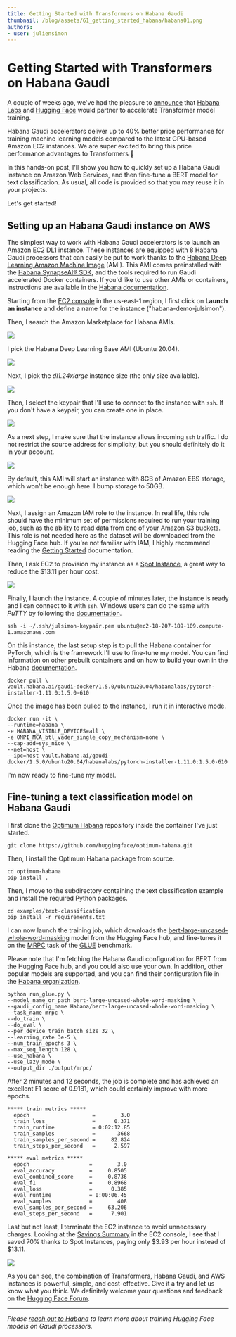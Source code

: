 ```yaml
---
title: Getting Started with Transformers on Habana Gaudi
thumbnail: /blog/assets/61_getting_started_habana/habana01.png
authors:
- user: juliensimon
---
```


# Getting Started with Transformers on Habana Gaudi


<!-- {blog_metadata} -->
<!-- {authors} -->

A couple of weeks ago, we've had the pleasure to [announce](https://huggingface.co/blog/habana) that [Habana Labs](https://habana.ai) and [Hugging Face](https://huggingface.co/) would partner to accelerate Transformer model training.

Habana Gaudi accelerators deliver up to 40% better price performance for training machine learning models compared to the latest GPU-based Amazon EC2 instances. We are super excited to bring this price performance advantages to Transformers 🚀

In this hands-on post, I'll show you how to quickly set up a Habana Gaudi instance on Amazon Web Services, and then fine-tune a BERT model for text classification. As usual, all code is provided so that you may reuse it in your projects.

Let's get started!


## Setting up an Habana Gaudi instance on AWS

The simplest way to work with Habana Gaudi accelerators is to launch an Amazon EC2 [DL1](https://aws.amazon.com/ec2/instance-types/dl1/) instance. These instances are equipped with 8 Habana Gaudi processors that can easily be put to work thanks to the [Habana Deep Learning Amazon Machine Image](https://aws.amazon.com/marketplace/server/procurement?productId=9a75c51a-a4d1-4470-884f-6be27933fcc8) (AMI).  This AMI comes preinstalled with the [Habana SynapseAI® SDK](https://developer.habana.ai/), and the tools required to run Gaudi accelerated Docker containers. If you'd like to use other AMIs or containers, instructions are available in the [Habana documentation](https://docs.habana.ai/en/latest/AWS_Quick_Starts/index.html).

Starting from the [EC2 console](https://console.aws.amazon.com/ec2sp/v2/) in the us-east-1 region, I first click on **Launch an instance** and define a name for the instance ("habana-demo-julsimon").

Then, I search the Amazon Marketplace for Habana AMIs.

<kbd>
  <img src="assets/61_getting_started_habana/habana01.png">
</kbd>

I pick the Habana Deep Learning Base AMI (Ubuntu 20.04).

<kbd>
  <img src="assets/61_getting_started_habana/habana02.png">
</kbd>

Next, I pick the *dl1.24xlarge* instance size (the only size available).

<kbd>
  <img src="assets/61_getting_started_habana/habana03.png">
</kbd>

Then, I select the keypair that I'll use to connect to the instance with ```ssh```. If you don't have a keypair, you can create one in place.

<kbd>
  <img src="assets/61_getting_started_habana/habana04.png">
</kbd>

As a next step, I make sure that the instance allows incoming ```ssh``` traffic. I do not restrict the source address for simplicity, but you should definitely do it in your account.

<kbd>
  <img src="assets/61_getting_started_habana/habana05.png">
</kbd>

By default, this AMI will start an instance with 8GB of Amazon EBS storage, which won't be enough here. I bump storage to 50GB.

<kbd>
  <img src="assets/61_getting_started_habana/habana08.png">
</kbd>

Next, I assign an Amazon IAM role to the instance. In real life, this role should have the minimum set of permissions required to run your training job, such as the ability to read data from one of your Amazon S3 buckets. This role is not needed here as the dataset will be downloaded from the Hugging Face hub. If you're not familiar with IAM, I highly recommend reading the [Getting Started](https://docs.aws.amazon.com/IAM/latest/UserGuide/getting-started.html) documentation.

Then, I ask EC2 to provision my instance as a [Spot Instance](https://docs.aws.amazon.com/AWSEC2/latest/UserGuide/using-spot-instances.html), a great way to reduce the $13.11 per hour cost.

<kbd>
  <img src="assets/61_getting_started_habana/habana06.png">
</kbd>

Finally, I launch the instance. A couple of minutes later, the instance is ready and I can connect to it with ```ssh```. Windows users can do the same with *PuTTY* by following the [documentation](https://docs.aws.amazon.com/AWSEC2/latest/UserGuide/putty.html).

```
ssh -i ~/.ssh/julsimon-keypair.pem ubuntu@ec2-18-207-189-109.compute-1.amazonaws.com
```

On this instance, the last setup step is to pull the Habana container for PyTorch, which is the framework I'll use to fine-tune my model. You can find information on other prebuilt containers and on how to build your own in the Habana [documentation](https://docs.habana.ai/en/latest/Installation_Guide/index.html).

```
docker pull \
vault.habana.ai/gaudi-docker/1.5.0/ubuntu20.04/habanalabs/pytorch-installer-1.11.0:1.5.0-610
```

Once the image has been pulled to the instance, I run it in interactive mode.

```
docker run -it \
--runtime=habana \
-e HABANA_VISIBLE_DEVICES=all \
-e OMPI_MCA_btl_vader_single_copy_mechanism=none \
--cap-add=sys_nice \
--net=host \
--ipc=host vault.habana.ai/gaudi-docker/1.5.0/ubuntu20.04/habanalabs/pytorch-installer-1.11.0:1.5.0-610
```

I'm now ready to fine-tune my model.

## Fine-tuning a text classification model on Habana Gaudi

I first clone the [Optimum Habana](https://github.com/huggingface/optimum-habana) repository inside the container I've just started.

```
git clone https://github.com/huggingface/optimum-habana.git
```

Then, I install the Optimum Habana package from source.

```
cd optimum-habana
pip install .
```

Then, I move to the subdirectory containing the text classification example and install the required Python packages.

```
cd examples/text-classification
pip install -r requirements.txt
```

I can now launch the training job, which downloads the [bert-large-uncased-whole-word-masking](https://huggingface.co/bert-large-uncased-whole-word-masking) model from the Hugging Face hub, and fine-tunes it on the [MRPC](https://www.microsoft.com/en-us/download/details.aspx?id=52398) task of the [GLUE](https://gluebenchmark.com/) benchmark.

Please note that I'm fetching the Habana Gaudi configuration for BERT from the Hugging Face hub, and you could also use your own. In addition, other popular models are supported, and you can find their configuration file in the [Habana organization](https://huggingface.co/Habana).

```
python run_glue.py \
--model_name_or_path bert-large-uncased-whole-word-masking \
--gaudi_config_name Habana/bert-large-uncased-whole-word-masking \
--task_name mrpc \
--do_train \
--do_eval \
--per_device_train_batch_size 32 \
--learning_rate 3e-5 \
--num_train_epochs 3 \
--max_seq_length 128 \
--use_habana \
--use_lazy_mode \
--output_dir ./output/mrpc/
```

After 2 minutes and 12 seconds, the job is complete and has achieved an excellent F1 score of 0.9181, which could certainly improve with more epochs.

```
***** train metrics *****
  epoch                    =        3.0
  train_loss               =      0.371
  train_runtime            = 0:02:12.85
  train_samples            =       3668
  train_samples_per_second =     82.824
  train_steps_per_second   =      2.597

***** eval metrics *****
  epoch                   =        3.0
  eval_accuracy           =     0.8505
  eval_combined_score     =     0.8736
  eval_f1                 =     0.8968
  eval_loss               =      0.385
  eval_runtime            = 0:00:06.45
  eval_samples            =        408
  eval_samples_per_second =     63.206
  eval_steps_per_second   =      7.901
```

Last but not least, I terminate the EC2 instance to avoid unnecessary charges. Looking at the [Savings Summary](https://console.aws.amazon.com/ec2sp/v2/home/spot) in the EC2 console, I see that I saved 70% thanks to Spot Instances, paying only $3.93 per hour instead of $13.11.

<kbd>
  <img src="assets/61_getting_started_habana/habana07.png">
</kbd>

As you can see, the combination of Transformers, Habana Gaudi, and AWS instances is powerful, simple, and cost-effective. Give it a try and let us know what you think. We definitely welcome your questions and feedback on the [Hugging Face Forum](https://discuss.huggingface.co/).

---

*Please [reach out to Habana](https://developer.habana.ai/accelerate-transformer-training-on-habana-gaudi-processors-with-hugging-face/) to learn more about training Hugging Face models on Gaudi processors.*
